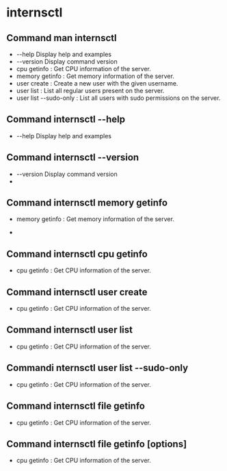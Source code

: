 # internsctl

## Command man internsctl

-  --help     Display help and examples
- --version  Display command version
-  cpu getinfo            : Get CPU information of the server.
-  memory getinfo         : Get memory information of the server.
-  user create <username> : Create a new user with the given username.
-  user list              : List all regular users present on the server.
-  user list --sudo-only  : List all users with sudo permissions on the server.

## Command internsctl --help

-  --help     Display help and examples

## Command internsctl --version
- --version  Display command version
- 
## Command internsctl memory getinfo
-  memory getinfo         : Get memory information of the server.

-  
## Command  internsctl cpu getinfo

-  cpu getinfo            : Get CPU information of the server.

## Command internsctl user create <username>

-  cpu getinfo            : Get CPU information of the server.

## Command internsctl user list

-  cpu getinfo            : Get CPU information of the server.

## Commandi nternsctl user list --sudo-only

-  cpu getinfo            : Get CPU information of the server.


## Command internsctl file getinfo <file-name>

-  cpu getinfo            : Get CPU information of the server.

## Command internsctl file getinfo [options] <file-name>

-  cpu getinfo            : Get CPU information of the server.

